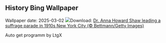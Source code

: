 ## History Bing Wallpaper
Wallpaper date: 2025-03-02
![](https://www.bing.com/th?id=OHR.SuffragetteCity_EN-US2883743791_UHD.jpg&w=1000)Download: [Dr. Anna Howard Shaw leading a suffrage parade in 1910s New York City (© Bettmann/Getty Images)](https://www.bing.com/th?id=OHR.SuffragetteCity_EN-US2883743791_UHD.jpg)

Auto get programm by LtgX
